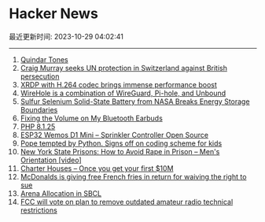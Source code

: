 # Hacker News

最近更新时间: 2023-10-29 04:02:41

--- 
1. [Quindar Tones](https://en.wikipedia.org/wiki/Quindar_tones) 
2. [Craig Murray seeks UN protection in Switzerland against British persecution](https://www.wsws.org/en/articles/2023/10/27/taez-o27.html) 
3. [XRDP with H.264 codec brings immense performance boost](https://old.reddit.com/r/linux/comments/17het7f/xrdp_with_h264_codec_brings_immense_performance/) 
4. [WireHole is a combination of WireGuard, Pi-hole, and Unbound](https://github.com/IAmStoxe/wirehole) 
5. [Sulfur Selenium Solid-State Battery from NASA Breaks Energy Storage Boundaries](https://cleantechnica.com/2023/07/14/sulfur-selenium-solid-state-battery-from-nasa-breaks-energy-storage-boundaries/) 
6. [Fixing the Volume on My Bluetooth Earbuds](https://blog.ornx.net/post/bluetooth-volume-fix/) 
7. [PHP 8.1.25](https://www.php.net/archive/2023.php) 
8. [ESP32 Wemos D1 Mini – Sprinkler Controller Open Source](https://github.com/fellowgeek/esp32-relay-board) 
9. [Pope tempted by Python. Signs off on coding scheme for kids](https://www.theregister.com/2023/10/28/pope_software_python/) 
10. [New York State Prisons: How to Avoid Rape in Prison – Men's Orientation [video]](https://www.youtube.com/watch?v=8zYBmsP6fes) 
11. [Charter Houses – Once you get your first $10M](https://slimemoldtimemold.com/2022/02/17/charter-houses/) 
12. [McDonalds is giving free French fries in return for waiving the right to sue](https://www.mashed.com/1432093/mcdonalds-new-app-terms-conditions-reactions/) 
13. [Arena Allocation in SBCL](https://github.com/sbcl/sbcl/blob/master/doc/internals-notes/arena-allocation.txt) 
14. [FCC will vote on plan to remove outdated amateur radio technical restrictions](https://www.radioworld.com/news-and-business/business-and-law/fcc-wants-to-bolster-amateur-radio) 
